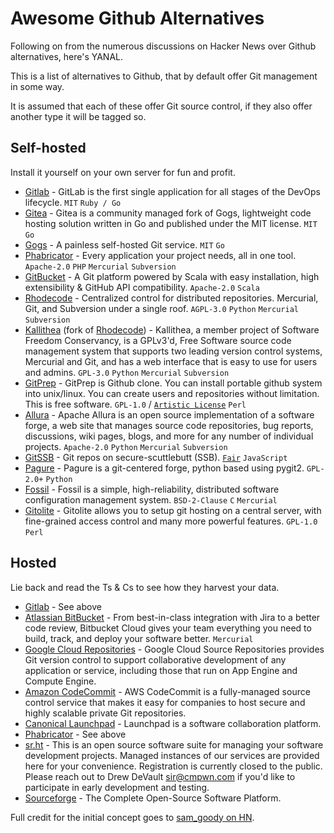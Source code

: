 # Awesome Github Alternatives

Following on from the numerous discussions on Hacker News over Github alternatives, here's YANAL.

This is a list of alternatives to Github, that by default offer Git management in some way.

It is assumed that each of these offer Git source control, if they also offer another type it will be tagged so.

## Self-hosted

Install it yourself on your own server for fun and profit.

* [Gitlab][2] - GitLab is the first single application for all stages of the DevOps lifecycle. `MIT` `Ruby / Go`
* [Gitea][3] - Gitea is a community managed fork of Gogs, lightweight code hosting solution written in Go and published under the MIT license. `MIT` `Go`
* [Gogs][4] - A painless self-hosted Git service. `MIT` `Go`
* [Phabricator][5] - Every application your project needs, all in one tool. `Apache-2.0` `PHP` `Mercurial` `Subversion`
* [GitBucket][6] - A Git platform powered by Scala with easy installation, high extensibility & GitHub API compatibility. `Apache-2.0` `Scala`
* [Rhodecode][7] - Centralized control for distributed repositories. Mercurial, Git, and Subversion under a single roof. `AGPL-3.0` `Python` `Mercurial` `Subversion`
* [Kallithea][8] (fork of [Rhodecode][7]) - Kallithea, a member project of Software Freedom Conservancy, is a GPLv3'd, Free Software source code management system that supports two leading version control systems, Mercurial and Git, and has a web interface that is easy to use for users and admins. `GPL-3.0` `Python` `Mercurial` `Subversion`
* [GitPrep][9] - GitPrep is Github clone. You can install portable github system into unix/linux. You can create users and repositories without limitation. This is free software. `GPL-1.0` / [`Artistic License`][21] `Perl`
* [Allura][10] - Apache Allura is an open source implementation of a software forge, a web site that manages source code repositories, bug reports, discussions, wiki pages, blogs, and more for any number of individual projects. `Apache-2.0` `Python` `Mercurial` `Subversion`
* [GitSSB][11] - Git repos on secure-scuttlebutt (SSB). [`Fair`][22] `JavaScript`
* [Pagure][12] - Pagure is a git-centered forge, python based using pygit2. `GPL-2.0+` `Python`
* [Fossil][20] - Fossil is a simple, high-reliability, distributed software configuration management system. `BSD-2-Clause` `C` `Mercurial`
* [Gitolite][23] - Gitolite allows you to setup git hosting on a central server, with fine-grained access control and many more powerful features. `GPL-1.0` `Perl`

## Hosted

Lie back and read the Ts & Cs to see how they harvest your data.

* [Gitlab][2] - See above
* [Atlassian BitBucket][14] - From best-in-class integration with Jira to a better code review, Bitbucket Cloud gives your team everything you need to build, track, and deploy your software better. `Mercurial`
* [Google Cloud Repositories][15] - Google Cloud Source Repositories provides Git version control to support collaborative development of any application or service, including those that run on App Engine and Compute Engine.
* [Amazon CodeCommit][16] - AWS CodeCommit is a fully-managed source control service that makes it easy for companies to host secure and highly scalable private Git repositories.
* [Canonical Launchpad][17] - Launchpad is a software collaboration platform.
* [Phabricator][5] - See above
* [sr.ht][19] - This is an open source software suite for managing your software development projects. Managed instances of our services are provided here for your convenience. Registration is currently closed to the public. Please reach out to Drew DeVault <sir@cmpwn.com> if you'd like to participate in early development and testing. 
* [Sourceforge][18] - The Complete Open-Source Software Platform.

Full credit for the initial concept goes to [sam_goody on HN][1].

[1]: https://news.ycombinator.com/item?id=17254141
[2]: https://about.gitlab.com/
[3]: https://gitea.io/en-US/
[4]: https://gogs.io/
[5]: https://phacility.com/phabricator/
[6]: https://gitbucket.github.io/
[7]: https://rhodecode.com/
[8]: https://kallithea-scm.org/
[9]: http://gitprep.yukikimoto.com/
[10]: https://allura.apache.org/
[11]: https://git.scuttlebot.io/%25n92DiQh7ietE%2BR%2BX%2FI403LQoyf2DtR3WQfCkDKlheQU%3D.sha256
[12]: https://pagure.io/pagure
[14]: https://bitbucket.org/
[15]: https://cloud.google.com/source-repositories/
[16]: https://aws.amazon.com/codecommit/
[17]: https://launchpad.net/
[18]: https://sourceforge.net/
[19]: https://meta.sr.ht/
[20]: https://fossil-scm.org
[21]: https://dev.perl.org/licenses/artistic.html
[22]: https://en.wikipedia.org/wiki/Fair_License
[23]: http://gitolite.com/gitolite/
